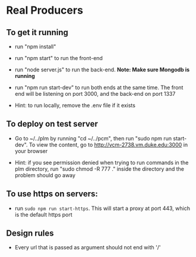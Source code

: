 # Real Producers
## To get it running

* run "npm install"

* run "npm start" to run the front-end

* run "node server.js" to run the back-end. __Note: Make sure Mongodb is running__

* run "npm run start-dev" to run both ends at the same time. The front end will be listening on port 3000, and the back-end on port 1337

* Hint: to run locally, remove the .env file if it exists 

## To deploy on test server

* Go to ~/../plm by running "cd ~/../pcm", then run "sudo npm run start-dev". To view the content, go to http://vcm-2738.vm.duke.edu:3000 in your browser

* Hint: if you see permission denied when trying to run commands in the plm directory, run "sudo chmod -R 777 ." inside the directory and the problem should go away

## To use https on servers:

* run `sudo npm run start-https`. This will start a proxy at port 443, which is the default https port

## Design rules
* Every url that is passed as argument should not end with '/'

